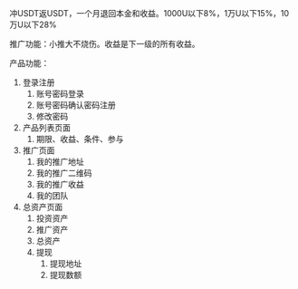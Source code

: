 冲USDT返USDT，一个月退回本金和收益。1000U以下8%，1万U以下15%，10万U以下28%

推广功能：小推大不烧伤。收益是下一级的所有收益。

产品功能：

1. 登录注册
   1. 账号密码登录
   2. 账号密码确认密码注册
   3. 修改密码
2. 产品列表页面
   1. 期限、收益、条件、参与
3. 推广页面
   1. 我的推广地址
   2. 我的推广二维码
   3. 我的推广收益
   4. 我的团队
4. 总资产页面
   1. 投资资产
   2. 推广资产
   3. 总资产
   4. 提现
      1. 提现地址
      2. 提现数额